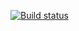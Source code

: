 [![Build status](https://ci.appveyor.com/api/projects/status/9lb8d3gtkwrtn9s8?svg=true)](https://ci.appveyor.com/project/svyatoslav-stark/postmanechotest)
